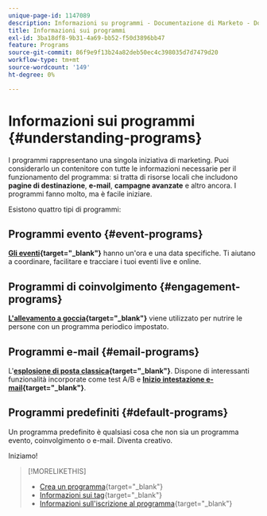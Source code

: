 ```yaml
---
unique-page-id: 1147089
description: Informazioni su programmi - Documentazione di Marketo - Documentazione del prodotto
title: Informazioni sui programmi
exl-id: 3ba18df8-9b31-4a69-bb52-f50d3896bb47
feature: Programs
source-git-commit: 86f9e9f13b24a82deb50ec4c398035d7d7479d20
workflow-type: tm+mt
source-wordcount: '149'
ht-degree: 0%

---
```


# Informazioni sui programmi {#understanding-programs}

I programmi rappresentano una singola iniziativa di marketing. Puoi considerarlo un contenitore con tutte le informazioni necessarie per il funzionamento del programma: si tratta di risorse locali che includono **pagine di destinazione**, **e-mail**, **campagne avanzate** e altro ancora. I programmi fanno molto, ma è facile iniziare.

Esistono quattro tipi di programmi:

## Programmi evento {#event-programs}

**[Gli eventi](/help/marketo/product-docs/demand-generation/events/understanding-events/understanding-event-programs.md){target="_blank"}** hanno un&#39;ora e una data specifiche. Ti aiutano a coordinare, facilitare e tracciare i tuoi eventi live e online.

## Programmi di coinvolgimento {#engagement-programs}

**[L&#39;allevamento a goccia](/help/marketo/product-docs/email-marketing/drip-nurturing/creating-an-engagement-program/understanding-engagement-programs.md){target="_blank"}** viene utilizzato per nutrire le persone con un programma periodico impostato.

## Programmi e-mail {#email-programs}

L&#39;**[esplosione di posta classica](/help/marketo/product-docs/email-marketing/email-programs/creating-an-email-program/understanding-email-programs.md){target="_blank"}**. Dispone di interessanti funzionalità incorporate come test A/B e **[Inizio intestazione e-mail](/help/marketo/product-docs/email-marketing/email-programs/email-program-actions/head-start-for-email-programs.md){target="_blank"}**.

## Programmi predefiniti {#default-programs}

Un programma predefinito è qualsiasi cosa che non sia un programma evento, coinvolgimento o e-mail. Diventa creativo.

Iniziamo!

>[!MORELIKETHIS]
>
>* [Crea un programma](/help/marketo/product-docs/email-marketing/email-programs/creating-an-email-program/create-an-email-program.md){target="_blank"}
>* [Informazioni sui tag](/help/marketo/product-docs/core-marketo-concepts/programs/working-with-programs/understanding-tags.md){target="_blank"}
>* [Informazioni sull&#39;iscrizione al programma](/help/marketo/product-docs/core-marketo-concepts/programs/creating-programs/understanding-program-membership.md){target="_blank"}
